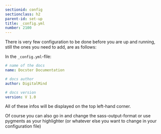 ```yaml
---
sectionid: config
sectionclass: h2
parent-id: set-up
title: _config.yml
number: 2100
---
```

There is very few configuration to be done before you are up and running, still the ones you need to add, are as follows:

In the `_config.yml`-file:

```yml
# name of the docs
name: Docster Documentation

# docs author
author: DigitalMind

# docs version
version: V 1.0
```

All of these infos will be displayed on the top left-hand corner.

Of course you can also go in and change the sass-output-format or use pygments as your highlighter (or whatever else you want to change in your configuration file)